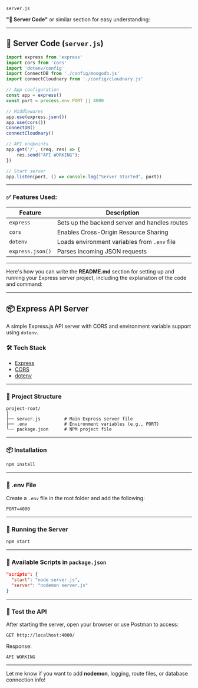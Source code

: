 `server.js`


**"📄 Server Code"** or similar section for easy understanding:

---

## 📄 Server Code (`server.js`)

```js
import express from 'express'
import cors from 'cors'
import 'dotenv/config'
import ConnectDB from './config/moogodb.js'
import connectCloudnary from './config/cloudnary.js'

// App configuration
const app = express()
const port = process.env.PORT || 4000

// Middlewares
app.use(express.json())
app.use(cors())
ConnectDB()
connectCloudnary()

// API endpoints
app.get('/', (req, res) => {
    res.send("API WORKING");
})

// Start server
app.listen(port, () => console.log("Server Started", port))
```

---

### ✅ Features Used:

| Feature          | Description                                   |
| ---------------- | --------------------------------------------- |
| `express`        | Sets up the backend server and handles routes |
| `cors`           | Enables Cross-Origin Resource Sharing         |
| `dotenv`         | Loads environment variables from `.env` file  |
| `express.json()` | Parses incoming JSON requests                 |

---













Here's how you can write the **README.md** section for setting up and running your Express server project, including the explanation of the code and command:

---

## 📦 Express API Server

A simple Express.js API server with CORS and environment variable support using `dotenv`.

### 🛠️ Tech Stack

* [Express](https://expressjs.com/)
* [CORS](https://www.npmjs.com/package/cors)
* [dotenv](https://www.npmjs.com/package/dotenv)

---

### 📁 Project Structure

```
project-root/
│
├── server.js         # Main Express server file
├── .env              # Environment variables (e.g., PORT)
└── package.json      # NPM project file
```

---

### 📦 Installation

```bash
npm install
```

---

### 📄 .env File

Create a `.env` file in the root folder and add the following:

```env
PORT=4000
```

---

### 🚀 Running the Server

```bash
npm start
```

---

### 🔁 Available Scripts in `package.json`

```json
"scripts": {
  "start": "node server.js",
  "server": "nodemon server.js"
}
```

---

### 🧪 Test the API

After starting the server, open your browser or use Postman to access:

```
GET http://localhost:4000/
```

Response:

```
API WORKING
```

---

Let me know if you want to add **nodemon**, logging, route files, or database connection info!
